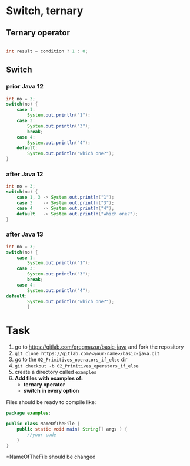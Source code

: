 # Switch, ternary

## Ternary operator

```java

int result = condition ? 1 : 0;

```


## Switch

### prior Java 12
```java
int no = 3;
switch(no) {
    case 1:
        System.out.println("1");
    case 3:
        System.out.println("3");
        break;
    case 4:
        System.out.println("4");
    default:
        System.out.println("which one?");
}
```

### after Java 12
```java
int no = 3;
switch(no) {
    case 1, 3 -> System.out.println("1");
    case 3    -> System.out.println("3");
    case 4    -> System.out.println("4");
    default   -> System.out.println("which one?");
}
```

### after Java 13
```java
int no = 3;
switch(no) {
    case 1:
        System.out.println("1");
    case 3:
        System.out.println("3");
        break;
    case 4:
        System.out.println("4");
default:
        System.out.println("which one?");
        }
```

# Task
1. go to https://gitlab.com/gregmazur/basic-java and fork the repository
2. `git clone https://gitlab.com/<your-name>/basic-java.git`
3. go to the `02_Primitives_operators_if_else` dir
4. `git checkout -b 02_Primitives_operators_if_else`
5. create a directory called `examples`
6. **Add files with examples of:**
    - **ternary operator**
    - **switch in every option**

Files should be ready to compile like:
```java
package examples;

public class NameOfTheFile {
    public static void main( String[] args ) {
        //your code
    }
}
```

*NameOfTheFile should be changed
